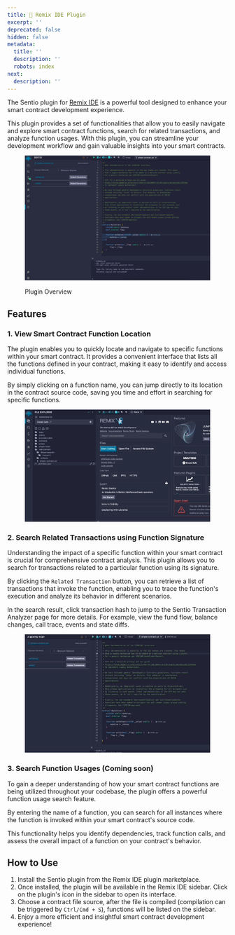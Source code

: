 ```yaml
---
title: 🧩 Remix IDE Plugin
excerpt: ''
deprecated: false
hidden: false
metadata:
  title: ''
  description: ''
  robots: index
next:
  description: ''
---
```

The Sentio plugin for [Remix IDE](https://remix.ethereum.org/) is a powerful tool designed to enhance your smart contract development experience.&#x20;

This plugin provides a set of functionalities that allow you to easily navigate and explore smart contract functions, search for related transactions, and analyze function usages. With this plugin, you can streamline your development workflow and gain valuable insights into your smart contracts.

<figure><img src="https://raw.githubusercontent.com/sentioxyz/docs/main/.gitbook/assets/sentio_plugin_overview.png" alt=""><figcaption><p>Plugin Overview</p></figcaption></figure>

## Features

### 1. View Smart Contract Function Location

The plugin enables you to quickly locate and navigate to specific functions within your smart contract. It provides a convenient interface that lists all the functions defined in your contract, making it easy to identify and access individual functions.&#x20;

By simply clicking on a function name, you can jump directly to its location in the contract source code, saving you time and effort in searching for specific functions.

<figure><img src="https://raw.githubusercontent.com/sentioxyz/docs/main/.gitbook/assets/plugin-function-navigation.gif" alt=""><figcaption></figcaption></figure>

### 2. Search Related Transactions using Function Signature

Understanding the impact of a specific function within your smart contract is crucial for comprehensive contract analysis. This plugin allows you to search for transactions related to a particular function using its signature.&#x20;

By clicking the `Related Transaction` button, you can retrieve a list of transactions that invoke the function, enabling you to trace the function's execution and analyze its behavior in different scenarios.

In the search result, click transaction hash to jump to the Sentio Transaction Analyzer page for more details. For example,  view the fund flow, balance changes, call trace, events and state diffs.

<figure><img src="https://raw.githubusercontent.com/sentioxyz/docs/main/.gitbook/assets/plugin-related-txn.gif" alt=""><figcaption></figcaption></figure>

### 3. Search Function Usages (Coming soon)

To gain a deeper understanding of how your smart contract functions are being utilized throughout your codebase, the plugin offers a powerful function usage search feature.&#x20;

By entering the name of a function, you can search for all instances where the function is invoked within your smart contract's source code.

This functionality helps you identify dependencies, track function calls, and assess the overall impact of a function on your contract's behavior.

## How to Use

1. Install the Sentio plugin from the Remix IDE plugin marketplace.
2. Once installed, the plugin will be available in the Remix IDE sidebar. Click on the plugin's icon in the sidebar to open its interface.
3. Choose a contract file source, after the file is compiled (compilation can be triggered by `Ctrl/Cmd + S`), functions will be listed on the sidebar.
4. Enjoy a more efficient and insightful smart contract development experience!